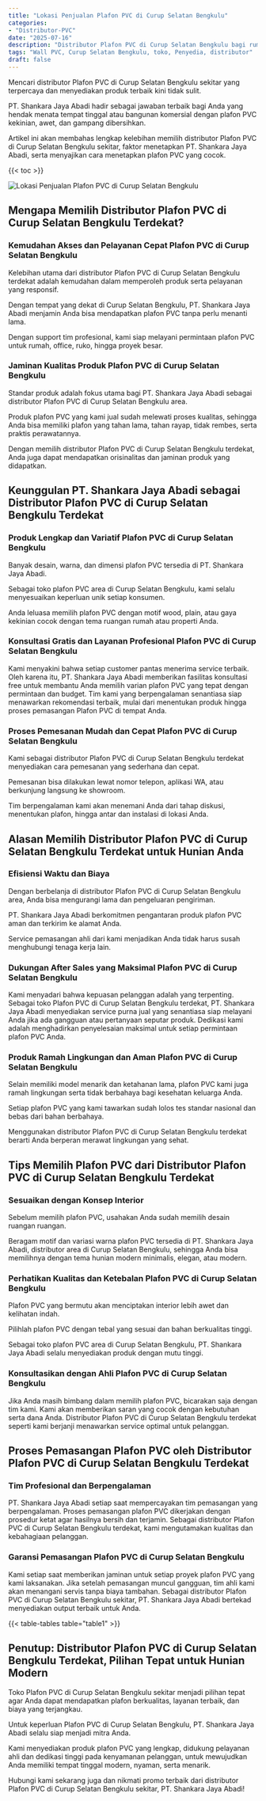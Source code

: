 ```yaml
---
title: "Lokasi Penjualan Plafon PVC di Curup Selatan Bengkulu"
categories: 
- "Distributor-PVC"
date: "2025-07-16"
description: "Distributor Plafon PVC di Curup Selatan Bengkulu bagi rumah, office, dan toko. Panel berkualitas, beragam motif, warna elegan, beserta layanan pemasangan oleh tenaga ahli profesional serta jaminan resmi!|Servis penjualan Plafon PVC di Curup Selatan Bengkulu untuk keperluan hunian, kantor, atau gerai, dengan produk berkualitas dan pemasangan oleh tim profesional serta kepastian resmi.|Alternatif Plafon PVC di Curup Selatan Bengkulu yang andal untuk hunian, kantor, serta ritel, dengan material unggulan dan penempatan oleh teknisi ahli dan jaminan resmi.|Distribusi Plafon PVC di Curup Selatan Bengkulu untuk rumah, kantor, dan ritel, dengan panel berkualitas dan penempatan oleh teknisi berpengalaman, disertai dengan garansi resmi.}"
tags: "Wall PVC, Curup Selatan Bengkulu, toko, Penyedia, distributor"
draft: false
---
```


Mencari distributor Plafon PVC di Curup Selatan Bengkulu sekitar yang terpercaya dan menyediakan produk terbaik kini tidak sulit.

PT. Shankara Jaya Abadi hadir sebagai jawaban terbaik bagi Anda yang hendak menata tempat tinggal atau bangunan komersial dengan plafon PVC kekinian, awet, dan gampang dibersihkan.

Artikel ini akan membahas lengkap kelebihan memilih distributor Plafon PVC di Curup Selatan Bengkulu sekitar, faktor menetapkan PT. Shankara Jaya Abadi, serta menyajikan cara menetapkan plafon PVC yang cocok.

{{< toc >}}

![Lokasi Penjualan Plafon PVC di Curup Selatan Bengkulu](/images/Distributor-PVC/Lokasi-Penjualan-Plafon-PVC-di-Curup-Selatan-Bengkulu.png)


## Mengapa Memilih Distributor Plafon PVC di Curup Selatan Bengkulu Terdekat?

### Kemudahan Akses dan Pelayanan Cepat Plafon PVC di Curup Selatan Bengkulu

Kelebihan utama dari distributor Plafon PVC di Curup Selatan Bengkulu terdekat adalah kemudahan dalam memperoleh produk serta pelayanan yang responsif.

Dengan tempat yang dekat di Curup Selatan Bengkulu, PT. Shankara Jaya Abadi menjamin Anda bisa mendapatkan plafon PVC tanpa perlu menanti lama.

Dengan support tim profesional, kami siap melayani permintaan plafon PVC untuk rumah, office, ruko, hingga proyek besar.

### Jaminan Kualitas Produk Plafon PVC di Curup Selatan Bengkulu

Standar produk adalah fokus utama bagi PT. Shankara Jaya Abadi sebagai distributor Plafon PVC di Curup Selatan Bengkulu area.

Produk plafon PVC yang kami jual sudah melewati proses kualitas, sehingga Anda bisa memiliki plafon yang tahan lama, tahan rayap, tidak rembes, serta praktis perawatannya.

Dengan memilih distributor Plafon PVC di Curup Selatan Bengkulu terdekat, Anda juga dapat mendapatkan orisinalitas dan jaminan produk yang didapatkan.

## Keunggulan PT. Shankara Jaya Abadi sebagai Distributor Plafon PVC di Curup Selatan Bengkulu Terdekat

### Produk Lengkap dan Variatif Plafon PVC di Curup Selatan Bengkulu

Banyak desain, warna, dan dimensi plafon PVC tersedia di PT. Shankara Jaya Abadi.

Sebagai toko plafon PVC area di Curup Selatan Bengkulu, kami selalu menyesuaikan keperluan unik setiap konsumen.

Anda leluasa memilih plafon PVC dengan motif wood, plain, atau gaya kekinian cocok dengan tema ruangan rumah atau properti Anda.

### Konsultasi Gratis dan Layanan Profesional Plafon PVC di Curup Selatan Bengkulu

Kami menyakini bahwa setiap customer pantas menerima service terbaik. Oleh karena itu, PT. Shankara Jaya Abadi memberikan fasilitas konsultasi free untuk membantu Anda memilih varian plafon PVC yang tepat dengan permintaan dan budget. Tim kami yang berpengalaman senantiasa siap menawarkan rekomendasi terbaik, mulai dari menentukan produk hingga proses pemasangan Plafon PVC di tempat Anda.

### Proses Pemesanan Mudah dan Cepat Plafon PVC di Curup Selatan Bengkulu

Kami sebagai distributor Plafon PVC di Curup Selatan Bengkulu terdekat menyediakan cara pemesanan yang sederhana dan cepat.

Pemesanan bisa dilakukan lewat nomor telepon, aplikasi WA, atau berkunjung langsung ke showroom.

Tim berpengalaman kami akan menemani Anda dari tahap diskusi, menentukan plafon, hingga antar dan instalasi di lokasi Anda.

## Alasan Memilih Distributor Plafon PVC di Curup Selatan Bengkulu Terdekat untuk Hunian Anda

### Efisiensi Waktu dan Biaya

Dengan berbelanja di distributor Plafon PVC di Curup Selatan Bengkulu area, Anda bisa mengurangi lama dan pengeluaran pengiriman.

PT. Shankara Jaya Abadi berkomitmen pengantaran produk plafon PVC aman dan terkirim ke alamat Anda.

Service pemasangan ahli dari kami menjadikan Anda tidak harus susah menghubungi tenaga kerja lain.

### Dukungan After Sales yang Maksimal Plafon PVC di Curup Selatan Bengkulu

Kami menyadari bahwa kepuasan pelanggan adalah yang terpenting. Sebagai toko Plafon PVC di Curup Selatan Bengkulu terdekat, PT. Shankara Jaya Abadi menyediakan service purna jual yang senantiasa siap melayani Anda jika ada gangguan atau pertanyaan seputar produk. Dedikasi kami adalah menghadirkan penyelesaian maksimal untuk setiap permintaan plafon PVC Anda.

### Produk Ramah Lingkungan dan Aman Plafon PVC di Curup Selatan Bengkulu

Selain memiliki model menarik dan ketahanan lama, plafon PVC kami juga ramah lingkungan serta tidak berbahaya bagi kesehatan keluarga Anda.

Setiap plafon PVC yang kami tawarkan sudah lolos tes standar nasional dan bebas dari bahan berbahaya.

Menggunakan distributor Plafon PVC di Curup Selatan Bengkulu terdekat berarti Anda berperan merawat lingkungan yang sehat.

## Tips Memilih Plafon PVC dari Distributor Plafon PVC di Curup Selatan Bengkulu Terdekat

### Sesuaikan dengan Konsep Interior

Sebelum memilih plafon PVC, usahakan Anda sudah memilih desain ruangan ruangan.

Beragam motif dan variasi warna plafon PVC tersedia di PT. Shankara Jaya Abadi, distributor area di Curup Selatan Bengkulu, sehingga Anda bisa memilihnya dengan tema hunian modern minimalis, elegan, atau modern.

### Perhatikan Kualitas dan Ketebalan Plafon PVC di Curup Selatan Bengkulu

Plafon PVC yang bermutu akan menciptakan interior lebih awet dan kelihatan indah.

Pilihlah plafon PVC dengan tebal yang sesuai dan bahan berkualitas tinggi.

Sebagai toko plafon PVC area di Curup Selatan Bengkulu, PT. Shankara Jaya Abadi selalu menyediakan produk dengan mutu tinggi.

### Konsultasikan dengan Ahli Plafon PVC di Curup Selatan Bengkulu

Jika Anda masih bimbang dalam memilih plafon PVC, bicarakan saja dengan tim kami. Kami akan memberikan saran yang cocok dengan kebutuhan serta dana Anda. Distributor Plafon PVC di Curup Selatan Bengkulu terdekat seperti kami berjanji menawarkan service optimal untuk pelanggan.

## Proses Pemasangan Plafon PVC oleh Distributor Plafon PVC di Curup Selatan Bengkulu Terdekat

### Tim Profesional dan Berpengalaman

PT. Shankara Jaya Abadi setiap saat mempercayakan tim pemasangan yang berpengalaman. Proses pemasangan plafon PVC dikerjakan dengan prosedur ketat agar hasilnya bersih dan terjamin. Sebagai distributor Plafon PVC di Curup Selatan Bengkulu terdekat, kami mengutamakan kualitas dan kebahagiaan pelanggan.

### Garansi Pemasangan Plafon PVC di Curup Selatan Bengkulu

Kami setiap saat memberikan jaminan untuk setiap proyek plafon PVC yang kami laksanakan. Jika setelah pemasangan muncul gangguan, tim ahli kami akan menangani servis tanpa biaya tambahan. Sebagai distributor Plafon PVC di Curup Selatan Bengkulu sekitar, PT. Shankara Jaya Abadi bertekad menyediakan output terbaik untuk Anda.

{{< table-tables table="table1" >}}

## Penutup: Distributor Plafon PVC di Curup Selatan Bengkulu Terdekat, Pilihan Tepat untuk Hunian Modern

Toko Plafon PVC di Curup Selatan Bengkulu sekitar menjadi pilihan tepat agar Anda dapat mendapatkan plafon berkualitas, layanan terbaik, dan biaya yang terjangkau.

Untuk keperluan Plafon PVC di Curup Selatan Bengkulu, PT. Shankara Jaya Abadi selalu siap menjadi mitra Anda.

Kami menyediakan produk plafon PVC yang lengkap, didukung pelayanan ahli dan dedikasi tinggi pada kenyamanan pelanggan, untuk mewujudkan Anda memiliki tempat tinggal modern, nyaman, serta menarik.

Hubungi kami sekarang juga dan nikmati promo terbaik dari distributor Plafon PVC di Curup Selatan Bengkulu sekitar, PT. Shankara Jaya Abadi!